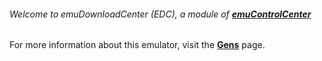 ###### Welcome to emuDownloadCenter (EDC), a module of [**emuControlCenter**](https://github.com/PhoenixInteractiveNL/emuControlCenter/wiki/)

For more information about this emulator, visit the [**Gens**](https://github.com/PhoenixInteractiveNL/emuDownloadCenter/wiki/Emulator-gens#menu) page.
